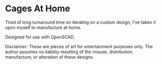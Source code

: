 # Cages At Home

Tired of long turnaround time on iterating on a custom design, I've taken it upon myself to manufacture at home.

Designed for use with OpenSCAD.

Disclaimer: These are pieces of art for entertainment purposes only. The author assumes no liability resulting of the misuse, distribution, manufacture, or alteration of these designs.
